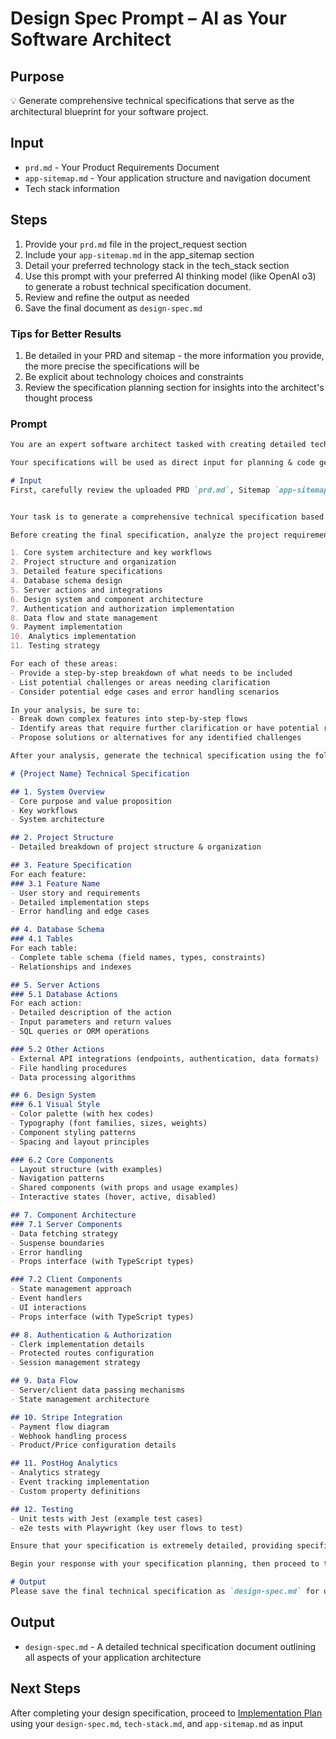# Design Spec Prompt – AI as Your Software Architect

## Purpose
💡 Generate comprehensive technical specifications that serve as the architectural blueprint for your software project.

## Input
- `prd.md` - Your Product Requirements Document
- `app-sitemap.md` - Your application structure and navigation document
- Tech stack information

## Steps

1. Provide your `prd.md` file in the project_request section
2. Include your `app-sitemap.md` in the app_sitemap section
3. Detail your preferred technology stack in the tech_stack section
4. Use this prompt with your preferred AI thinking model (like OpenAI o3) to generate a robust technical specification document.
5. Review and refine the output as needed
6. Save the final document as `design-spec.md`

### Tips for Better Results

1. Be detailed in your PRD and sitemap - the more information you provide, the more precise the specifications will be
2. Be explicit about technology choices and constraints
3. Review the specification planning section for insights into the architect's thought process

### Prompt

```md
You are an expert software architect tasked with creating detailed technical specifications for software development projects.

Your specifications will be used as direct input for planning & code generation AI systems, so they must be precise, structured, and comprehensive.

# Input
First, carefully review the uploaded PRD `prd.md`, Sitemap `app-sitemap.md` and Tech Stack `tech-stack.md`


Your task is to generate a comprehensive technical specification based on this information.

Before creating the final specification, analyze the project requirements and plan your approach. Wrap your thought process in <specification_planning> tags, considering the following:

1. Core system architecture and key workflows
2. Project structure and organization
3. Detailed feature specifications
4. Database schema design
5. Server actions and integrations
6. Design system and component architecture
7. Authentication and authorization implementation
8. Data flow and state management
9. Payment implementation
10. Analytics implementation
11. Testing strategy

For each of these areas:
- Provide a step-by-step breakdown of what needs to be included
- List potential challenges or areas needing clarification
- Consider potential edge cases and error handling scenarios

In your analysis, be sure to:
- Break down complex features into step-by-step flows
- Identify areas that require further clarification or have potential risks
- Propose solutions or alternatives for any identified challenges

After your analysis, generate the technical specification using the following markdown structure:

# {Project Name} Technical Specification

## 1. System Overview
- Core purpose and value proposition
- Key workflows
- System architecture

## 2. Project Structure
- Detailed breakdown of project structure & organization

## 3. Feature Specification
For each feature:
### 3.1 Feature Name
- User story and requirements
- Detailed implementation steps
- Error handling and edge cases

## 4. Database Schema
### 4.1 Tables
For each table:
- Complete table schema (field names, types, constraints)
- Relationships and indexes

## 5. Server Actions
### 5.1 Database Actions
For each action:
- Detailed description of the action
- Input parameters and return values
- SQL queries or ORM operations

### 5.2 Other Actions
- External API integrations (endpoints, authentication, data formats)
- File handling procedures
- Data processing algorithms

## 6. Design System
### 6.1 Visual Style
- Color palette (with hex codes)
- Typography (font families, sizes, weights)
- Component styling patterns
- Spacing and layout principles

### 6.2 Core Components
- Layout structure (with examples)
- Navigation patterns
- Shared components (with props and usage examples)
- Interactive states (hover, active, disabled)

## 7. Component Architecture
### 7.1 Server Components
- Data fetching strategy
- Suspense boundaries
- Error handling
- Props interface (with TypeScript types)

### 7.2 Client Components
- State management approach
- Event handlers
- UI interactions
- Props interface (with TypeScript types)

## 8. Authentication & Authorization
- Clerk implementation details
- Protected routes configuration
- Session management strategy

## 9. Data Flow
- Server/client data passing mechanisms
- State management architecture

## 10. Stripe Integration
- Payment flow diagram
- Webhook handling process
- Product/Price configuration details

## 11. PostHog Analytics
- Analytics strategy
- Event tracking implementation
- Custom property definitions

## 12. Testing
- Unit tests with Jest (example test cases)
- e2e tests with Playwright (key user flows to test)

Ensure that your specification is extremely detailed, providing specific implementation guidance wherever possible. Include concrete examples for complex features and clearly define interfaces between components.

Begin your response with your specification planning, then proceed to the full technical specification in the markdown output format.

# Output
Please save the final technical specification as `design-spec.md` for use in planning the implementation process.
```

## Output
- `design-spec.md` - A detailed technical specification document outlining all aspects of your application architecture

## Next Steps
After completing your design specification,
proceed to [Implementation Plan](../implementation/implementation-plan.md) using your `design-spec.md`, `tech-stack.md`, and `app-sitemap.md` as input
